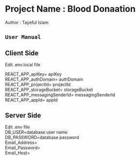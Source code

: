 # Project Name : Blood Donaation

Author : Tayeful Islam

## `User Manual`

## **Client Side**

Edit .env.local file

REACT_APP_apiKey= apiKey\
REACT_APP_authDomain= authDomain \
REACT_APP_projectId= projectId \
REACT_APP_storageBucket= storageBucket \
REACT_APP_messagingSenderId= messagingSenderId \
REACT_APP_appId= appId

## **Server Side**

Edit .env file \
DB_USER=database user name \
DB_PASSWORD=database password \
Email_Address=\
Email_Password=\
Email_Host=
